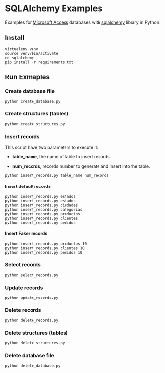 # SQLAlchemy Examples

Examples for [Microsoft Access](https://en.wikipedia.org/wiki/Microsoft_Access) databases with [sqlalchemy](https://www.sqlalchemy.org) library in Python.

## Install

```console
virtualenv venv
source venv/bin/activate
cd sqlalchemy
pip install -r requirements.txt
```

## Run Exmaples

### Create database file

```console
python create_database.py
```

### Create structures (tables)

```console
python create_structures.py
```

### Insert records

This script have two parameters to execute it:

- **table_name**, the name of table to insert records.

- **num_records**, records number to generate and insert into the table.

```console
python insert_records.py table_name num_records
```

#### Insert default records

```console
python insert_records.py estados
python insert_records.py estados
python insert_records.py ciudades
python insert_records.py categorias
python insert_records.py productos
python insert_records.py clientes
python insert_records.py pedidos
```

#### Insert Faker records

```console
python insert_records.py productos 10
python insert_records.py clientes 10
python insert_records.py pedidos 10
```

### Select records

```console
python select_records.py
```

### Update records

```console
python update_records.py
```

### Delete records

```console
python delete_records.py
```

### Delete structures (tables)

```console
python delete_structures.py
```

### Delete database file

```console
python delete_database.py
```
